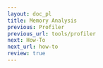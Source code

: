 ```yaml
---
layout: doc_pl
title: Memory Analysis
previous: Profiler
previous_url: tools/profiler
next: How-To
next_url: how-to
review: true
---
```

